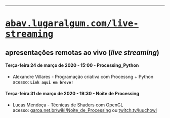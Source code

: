 ---
# <span style='font-family: monospace;'>[abav.lugaralgum.com/live-streaming](https://abav.lugaralgum.com/live-streaming)</span>
## apresentações remotas ao vivo (*live streaming*)

#### Terça-feira 24 de março de 2020 - 15:00 - Processing_Python

- Alexandre Villares - Programação criativa com Processng + Python<br>acesso: **`Link aqui em breve!`**

#### Terça-feira 31 de março de 2020 - 19:30 - Noite de Processing

- Lucas Mendoça - Técnicas de Shaders com OpenGL<br>acesso: [garoa.net.br/wiki/Noite_de_Processing](https://garoa.net.br/wiki/Noite_de_Processing) ou [twitch.tv/luuchowl](https://www.twitch.tv/luuchowl)
